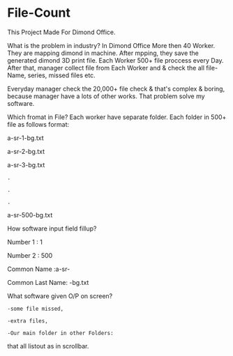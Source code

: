 # File-Count
This Project Made For Dimond Office.

What is the problem in industry?
In Dimond Office More then 40 Worker. They are mapping dimond in machine. After mpping, they
save the generated dimond 3D print file. Each Worker 500+ file proccess every Day. After that, manager collect file from 
Each Worker and & check the all file-Name, series, missed files etc.

Everyday manager check the 20,000+ file check & that's complex & boring, because manager have a lots of 
other works. That problem solve my software.


Which fromat in File?
Each worker have separate folder. Each folder in 500+ file as follows format:

a-sr-1-bg.txt

a-sr-2-bg.txt

a-sr-3-bg.txt

	.
 
	.
 
	.
 
a-sr-500-bg.txt


How software input field fillup?

Number 1 : 1	

Number 2 : 500

Common Name :a-sr-

Common Last Name: -bg.txt



What software given O/P on screen?

	-some file missed, 
 
	-extra files,
 
	-Our main folder in other Folders:  
 
that all listout as in scrollbar.
